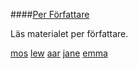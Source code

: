 ####[Per Författare](kategori)

Läs materialet per författare.

[mos](author/mos) [lew](author/lew) [aar](author/aar)
 [jane](author/jane) [emma](author/emma)
